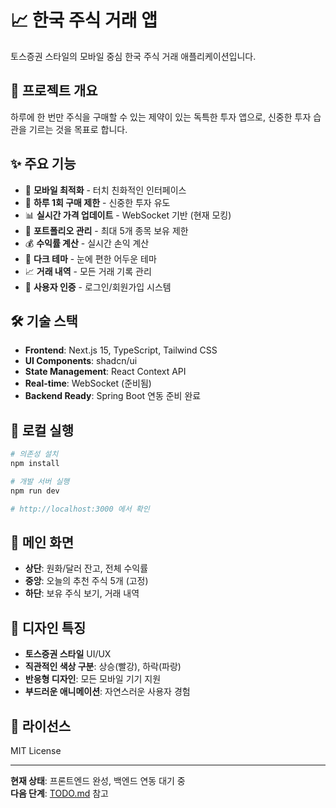 # 📈 한국 주식 거래 앱

토스증권 스타일의 모바일 중심 한국 주식 거래 애플리케이션입니다.

## 🎯 프로젝트 개요

하루에 한 번만 주식을 구매할 수 있는 제약이 있는 독특한 투자 앱으로, 신중한 투자 습관을 기르는 것을 목표로 합니다.

## ✨ 주요 기능

- 📱 **모바일 최적화** - 터치 친화적인 인터페이스
- 🎯 **하루 1회 구매 제한** - 신중한 투자 유도
- 📊 **실시간 가격 업데이트** - WebSocket 기반 (현재 모킹)
- 💼 **포트폴리오 관리** - 최대 5개 종목 보유 제한
- 💰 **수익률 계산** - 실시간 손익 계산
- 🌙 **다크 테마** - 눈에 편한 어두운 테마
- 📈 **거래 내역** - 모든 거래 기록 관리
- 🔐 **사용자 인증** - 로그인/회원가입 시스템

## 🛠️ 기술 스택

- **Frontend**: Next.js 15, TypeScript, Tailwind CSS
- **UI Components**: shadcn/ui
- **State Management**: React Context API
- **Real-time**: WebSocket (준비됨)
- **Backend Ready**: Spring Boot 연동 준비 완료

## 🚀 로컬 실행

```bash
# 의존성 설치
npm install

# 개발 서버 실행
npm run dev

# http://localhost:3000 에서 확인
```

## 📱 메인 화면

- **상단**: 원화/달러 잔고, 전체 수익률
- **중앙**: 오늘의 추천 주식 5개 (고정)
- **하단**: 보유 주식 보기, 거래 내역

## 🎨 디자인 특징

- **토스증권 스타일** UI/UX
- **직관적인 색상 구분**: 상승(빨강), 하락(파랑)
- **반응형 디자인**: 모든 모바일 기기 지원
- **부드러운 애니메이션**: 자연스러운 사용자 경험

## 📄 라이선스

MIT License

---

**현재 상태**: 프론트엔드 완성, 백엔드 연동 대기 중  
**다음 단계**: [TODO.md](./TODO.md) 참고
